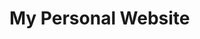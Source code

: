 # My Personal Website
<!-- This will serve as a testing ground for new concepts and ideas I have and wanna try out as well as serving as the main hub for my projects and links -->

